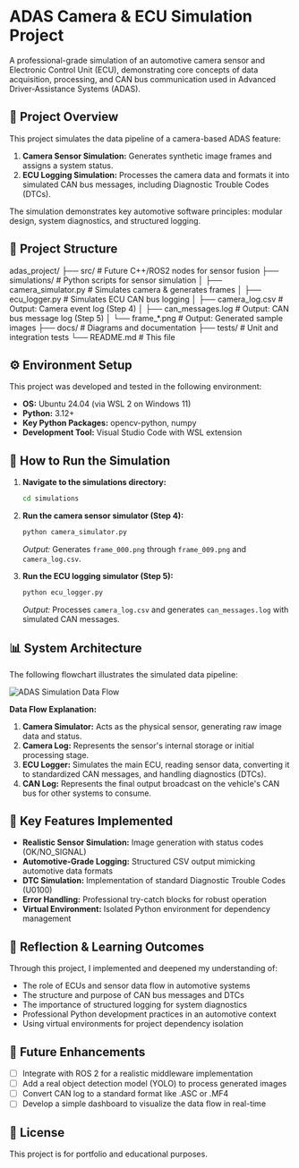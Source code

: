 # ADAS Camera & ECU Simulation Project

A professional-grade simulation of an automotive camera sensor and Electronic Control Unit (ECU), demonstrating core concepts of data acquisition, processing, and CAN bus communication used in Advanced Driver-Assistance Systems (ADAS).

## 🚀 Project Overview

This project simulates the data pipeline of a camera-based ADAS feature:
1.  **Camera Sensor Simulation:** Generates synthetic image frames and assigns a system status.
2.  **ECU Logging Simulation:** Processes the camera data and formats it into simulated CAN bus messages, including Diagnostic Trouble Codes (DTCs).

The simulation demonstrates key automotive software principles: modular design, system diagnostics, and structured logging.

## 📁 Project Structure
adas_project/
├── src/ # Future C++/ROS2 nodes for sensor fusion
├── simulations/ # Python scripts for sensor simulation
│ ├── camera_simulator.py # Simulates camera & generates frames
│ ├── ecu_logger.py # Simulates ECU CAN bus logging
│ ├── camera_log.csv # Output: Camera event log (Step 4)
│ ├── can_messages.log # Output: CAN bus message log (Step 5)
│ └── frame_*.png # Output: Generated sample images
├── docs/ # Diagrams and documentation
├── tests/ # Unit and integration tests
└── README.md # This file

## ⚙️ Environment Setup

This project was developed and tested in the following environment:
- **OS:** Ubuntu 24.04 (via WSL 2 on Windows 11)
- **Python:** 3.12+
- **Key Python Packages:** opencv-python, numpy
- **Development Tool:** Visual Studio Code with WSL extension

## 🧪 How to Run the Simulation

1.  **Navigate to the simulations directory:**
    ```bash
    cd simulations
    ```

2.  **Run the camera sensor simulator (Step 4):**
    ```bash
    python camera_simulator.py
    ```
    *Output:* Generates `frame_000.png` through `frame_009.png` and `camera_log.csv`.

3.  **Run the ECU logging simulator (Step 5):**
    ```bash
    python ecu_logger.py
    ```
    *Output:* Processes `camera_log.csv` and generates `can_messages.log` with simulated CAN messages.

## 📊 System Architecture

The following flowchart illustrates the simulated data pipeline:

![ADAS Simulation Data Flow](./docs/adas_simulation_flowchart.png)

**Data Flow Explanation:**
1.  **Camera Simulator:** Acts as the physical sensor, generating raw image data and status.
2.  **Camera Log:** Represents the sensor's internal storage or initial processing stage.
3.  **ECU Logger:** Simulates the main ECU, reading sensor data, converting it to standardized CAN messages, and handling diagnostics (DTCs).
4.  **CAN Log:** Represents the final output broadcast on the vehicle's CAN bus for other systems to consume.

## 🔧 Key Features Implemented

- **Realistic Sensor Simulation:** Image generation with status codes (OK/NO_SIGNAL)
- **Automotive-Grade Logging:** Structured CSV output mimicking automotive data formats
- **DTC Simulation:** Implementation of standard Diagnostic Trouble Codes (U0100)
- **Error Handling:** Professional try-catch blocks for robust operation
- **Virtual Environment:** Isolated Python environment for dependency management

## 📝 Reflection & Learning Outcomes

Through this project, I implemented and deepened my understanding of:

- The role of ECUs and sensor data flow in automotive systems
- The structure and purpose of CAN bus messages and DTCs
- The importance of structured logging for system diagnostics
- Professional Python development practices in an automotive context
- Using virtual environments for project dependency isolation

## 🚧 Future Enhancements

- [ ] Integrate with ROS 2 for a realistic middleware implementation
- [ ] Add a real object detection model (YOLO) to process generated images
- [ ] Convert CAN log to a standard format like .ASC or .MF4
- [ ] Develop a simple dashboard to visualize the data flow in real-time

## 📄 License

This project is for portfolio and educational purposes.